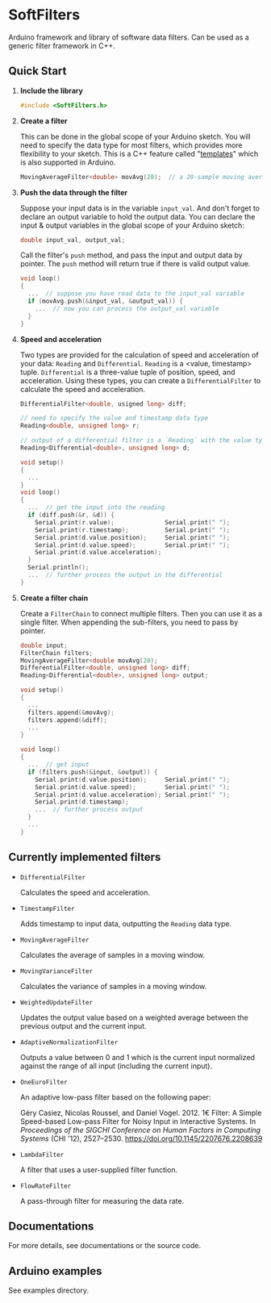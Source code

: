 # SoftFilters
Arduino framework and library of software data filters.
Can be used as a generic filter framework in C++.



## Quick Start

1. __Include the library__

   ```C++
   #include <SoftFilters.h>
   ```

2. __Create a filter__

   This can be done in the global scope of your Arduino sketch.
   You will need to specify the data type for most filters,
   which provides more flexibility to your sketch.
   This is a C++ feature called "[templates][]"
   which is also supported in Arduino.
   ```C++
   MovingAverageFilter<double> movAvg(20);  // a 20-sample moving average filter
   ```

   [templates]: https://en.wikipedia.org/wiki/Template_(C%2B%2B)

3. __Push the data through the filter__

   Suppose your input data is in the variable `input_val`.
   And don't forget to declare an output variable to hold the output data.
   You can declare the input & output variables in the global scope
   of your Arduino sketch:
   ```C++
   double input_val, output_val;
   ```

   Call the filter's `push` method, and
   pass the input and output data by pointer.
   The `push` method will return true if there is valid output value.
   ```C++
   void loop()
   {
     ...  // suppose you have read data to the input_val variable
     if (movAvg.push(&input_val, &output_val)) {
       ...  // now you can process the output_val variable
     }
   }
   ```

4. __Speed and acceleration__

   Two types are provided for the calculation of
   speed and acceleration of your data:
   `Reading` and `Differential`.
   `Reading` is a <value, timestamp> tuple.
   `Differential` is a three-value tuple of position, speed, and acceleration.
   Using these types, you can create a `DifferentialFilter` to calculate
   the speed and acceleration.
   ```C++
   DifferentialFilter<double, usigned long> diff;

   // need to specify the value and timestamp data type
   Reading<double, unsigned long> r;

   // output of a differential filter is a `Reading` with the value type of `Differential`
   Reading<Differential<double>, unsigned long> d;

   void setup()
   {
     ...
   }
   void loop()
   {
     ...  // get the input into the reading
     if (diff.push(&r, &d)) {
       Serial.print(r.value);              Serial.print(" ");
       Serial.print(r.timestamp);          Serial.print(" ");
       Serial.print(d.value.position);     Serial.print(" ");
       Serial.print(d.value.speed);        Serial.print(" ");
       Serial.print(d.value.acceleration);
     }
     Serial.println();
     ...  // further process the output in the differential
   }
   ```

5. __Create a filter chain__

   Create a `FilterChain` to connect multiple filters.
   Then you can use it as a single filter.
   When appending the sub-filters, you need to pass by pointer.
   ```C++
   double input;
   FilterChain filters;
   MovingAverageFilter<double movAvg(20);
   DifferentialFilter<double, unsigned long> diff;
   Reading<Differential<double>, unsigned long> output;

   void setup()
   {
     ...
     filters.append(&movAvg);
     filters.append(&diff);
     ...
   }

   void loop()
   {
     ...  // get input
     if (filters.push(&input, &output)) {
       Serial.print(d.value.position);     Serial.print(" ");
       Serial.print(d.value.speed);        Serial.print(" ");
       Serial.print(d.value.acceleration); Serial.print(" ");
       Serial.print(d.timestamp);
       ...  // further process output
     }
     ...
   }
   ```



## Currently implemented filters

- `DifferentialFilter`

  Calculates the speed and acceleration.

- `TimestampFilter`

  Adds timestamp to input data, outputting the `Reading` data type.

- `MovingAverageFilter`

  Calculates the average of samples in a moving window.

- `MovingVarianceFilter`

  Calculates the variance of samples in a moving window.

- `WeightedUpdateFilter`

  Updates the output value based on a weighted average between the previous
  output and the current input.

- `AdaptiveNormalizationFilter`

  Outputs a value between 0 and 1 which is the current input normalized
  against the range of all input (including the current input).

- `OneEuroFilter`

  An adaptive low-pass filter based on the following paper:

  Géry Casiez,
  Nicolas Roussel, and
  Daniel Vogel. 2012.
  1€ Filter: A Simple Speed-based Low-pass Filter for Noisy Input
  in Interactive Systems.
  In
  _Proceedings of the SIGCHI Conference on Human Factors in Computing Systems_
  (CHI '12), 2527–2530. https://doi.org/10.1145/2207676.2208639

- `LambdaFilter`

  A filter that uses a user-supplied filter function.

- `FlowRateFilter`

  A pass-through filter for measuring the data rate.



## Documentations

For more details, see documentations or the source code.



## Arduino examples

See examples directory.
